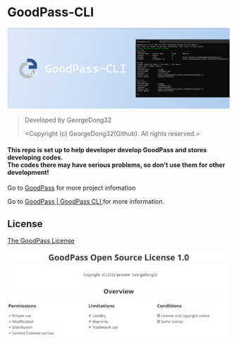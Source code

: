 # GoodPass-CLI

<p align="center">
    <img src="./img/GoodPass-CLI-bg1.png" width=700>
</p>

> Developed by GeorgeDong32 
> 
> <Copyright (c) GeorgeDong32(Github). All rights reserved.>

<h4>
This repo is set up to help developer develop GoodPass and stores developing codes.<br>
The codes there may have serious problems, so don't use them for other development!<br>
</h4>

Go to [GoodPass](https://github.com/GeorgeDong32/GoodPass) for more project infomation

Go to [GoodPass | GoodPass CLI ](https://georgedong32.github.io/GoodPass/GoodPass-CLI) for more information.

## License

[The GoodPass License](https://github.com/GeorgeDong32/GoodPass/blob/main/LICENSE)

<p align="center">
    <img src="./img/GPOL_overview.png" width=700>
</p>


